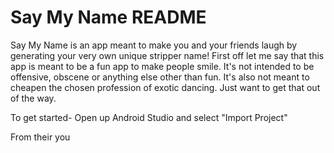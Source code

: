 # Say My Name README #

Say My Name is an app meant to make you and your friends laugh by generating your very own unique stripper name! First off let me say that this app is meant to be a fun app to make people smile. It's not intended to be offensive, obscene or anything else other than fun. It's also not meant to cheapen the chosen profession of exotic dancing. Just want to get that out of the way.

To get started- 
Open up Android Studio and select "Import Project"

From their you 